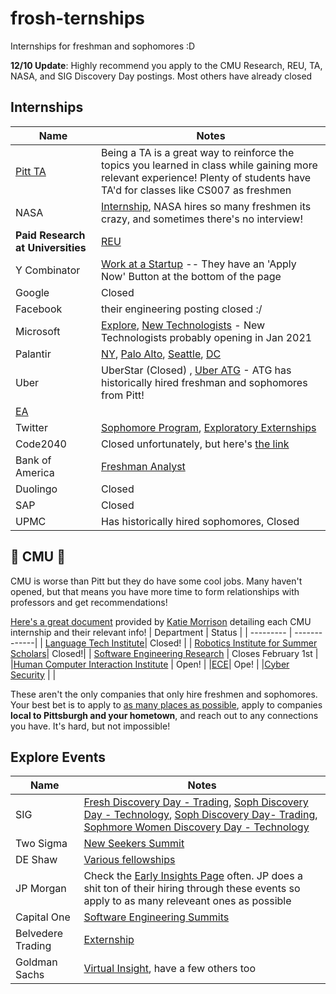 # frosh-ternships
Internships for freshman and sophomores :D

**12/10 Update**: Highly recommend you apply to the CMU Research, REU, TA, NASA, and SIG Discovery Day postings. Most others have already closed


## Internships
| Name  |    Notes |
|---|-------------|
|[Pitt TA](https://cfopitt.taleo.net/careersection/pitt_student_int/jobdetail.ftl?job=20005570&tz=GMT-05%3A00&tzname=America%2FNew_York) | Being a TA is a great way to reinforce the topics you learned in class while gaining more relevant experience! Plenty of students have TA'd for classes like CS007 as freshmen |
| NASA | [Internship](https://nasa.force.com/s/login/), NASA hires so many freshmen its crazy, and sometimes there's no interview!|
| **Paid Research at Universities** | [REU](https://www.nsf.gov/crssprgm/reu/reu_search.jsp)|
|Y Combinator| [Work at a Startup](https://www.workatastartup.com/internships) -- They have an 'Apply Now' Button at the bottom of the page|
|Google | Closed |
|Facebook |   their engineering posting closed :/ |
|Microsoft| [Explore](https://careers.microsoft.com/students/us/en/usexploremicrosoftprogram), [New Technologists](https://newtechnologists.com/) - New Technologists probably opening in Jan 2021 |
| Palantir | [NY](https://jobs.lever.co/palantir/1a13a5e8-dc42-4655-a5de-dbc120763f1e), [Palo Alto](https://jobs.lever.co/palantir/09e872da-508a-4581-804e-1da312c718e4), [Seattle](https://jobs.lever.co/palantir/1009258f-f81e-4ed9-b73c-be64c8b03b5c), [DC](https://jobs.lever.co/palantir/667ad245-0eb8-44da-b29c-791c2fa081d3)  |
|Uber| UberStar (Closed) , [Uber ATG](https://www.uber.com/global/en/careers/list/62849/) - ATG has historically hired freshman and sophomores from Pitt! |
|[EA](https://ea.gr8people.com/jobs/162806/pathfinder-intern-software-engineer) | |
|Twitter | [Sophomore Program](https://twitteracademy21.splashthat.com/), [Exploratory Externships](https://uronsiteexperiences21.splashthat.com/) | 
| Code2040| Closed unfortunately, but here's [the link](http://www.code2040.org/fellows-program) |
|Bank of America | [Freshman Analyst](https://campus.bankofamerica.com/careers/Global-Technology-Freshman-Summer-Analyst-Program-US.html) | 
|Duolingo | Closed |
|SAP | Closed | 
| UPMC | Has historically hired sophomores, Closed |

## 🌟 CMU 🌟
CMU is worse than Pitt but they do have some cool jobs. Many haven't opened, but that means you have more time to form relationships with professors and get recommendations!  

[Here's a great document](https://drive.google.com/file/d/1xI-krdfT2QbaXbNno4jjaptXRjmXcHBX/view) provided by [Katie Morrison](https://www.linkedin.com/in/katelyncmorrison98/) detailing each CMU internship and their relevant info!
| Department | Status |
| --------- | -------------|
| [Language Tech Institute](https://www.lti.cs.cmu.edu/news/language-technologies-institute-summer-internships-2021)| Closed! |
| [Robotics Institute for Summer Scholars](https://riss.ri.cmu.edu/apply/)| Closed!|
| [Software Engineering Research](https://applygrad.cs.cmu.edu/apply/index.php?domain=80) | Closes February 1st |
|[Human Computer Interaction Institute](https://www.hcii.cmu.edu/news/2020/hcii-seeks-researchers-summer-2021-program) | Open! | 
|[ECE](https://www.ece.cmu.edu/academics/bs-in-ece/summer-internship.html)| Ope! |
|[Cyber Security](https://cmu.taleo.net/careersection/2/jobdetail.ftl?job=0011I&lang=en) | |

These aren't the only companies that only hire freshmen and sophomores. Your best bet is to apply to [as many places as possible](https://github.com/Pitt-CSC/Summer2021-Internships), apply to companies **local to Pittsburgh and your hometown**, and reach out to any connections you have. It's hard, but not impossible!

## Explore Events
| Name  |    Notes |
|---|-------------|
|SIG | [Fresh Discovery Day - Trading](https://careers.sig.com/job/SUSQA004Y5163/Freshman-Discovery-Day), [Soph Discovery Day - Technology](https://careers.sig.com/job/SUSQA004Y5122), [Soph Discovery Day- Trading](https://careers.sig.com/job/SUSQA004Y5062/Sophomore-Discovery-Day-Trading), [Sophmore Women Discovery Day - Technology](https://careers.sig.com/job/SUSQA004Y5146/Sophomore-Discovery-Day-for-Women-Technology)|
| Two Sigma | [New Seekers Summit](https://careers.twosigma.com/careers/UniversityJobDetail?jobId=7390) | 
| DE Shaw | [Various fellowships](https://fellowships.deshaw.com) |
| JP Morgan | Check the [Early Insights Page](https://careers.jpmorgan.com/us/en/students/programs) often. JP does a shit ton of their hiring through these events so apply to as many releveant ones as possible | 
| Capital One | [Software Engineering Summits](https://campus.capitalone.com/summits/) |
| Belvedere Trading | [Externship](http://www.belvederetrading.com/externships) |
| Goldman Sachs | [Virtual Insight](https://www.goldmansachs.com/careers/students/programs/americas/undergrad-virtual-insight-series.html), have a few others too |
